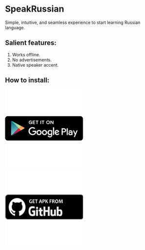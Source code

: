 # SpeakRussian
Simple, intuitive, and seamless experience to start learning Russian language.
## Salient features:
1. Works offline.
2. No advertisements.
3. Native speaker accent.
## How to install:
[![](https://github.com/forfireonly/SpeakRussian/blob/master/256x256.png)](https://play.google.com/store/apps/details?id=com.annandroidapps.speakrussian)      
[![](https://github.com/forfireonly/SpeakRussian/blob/master/get_apk_github.png)](https://github.com/forfireonly/SpeakRussian/releases/tag/0.2)

